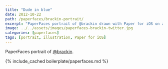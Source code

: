 ```yaml
---
title: "Dude in blue"
date: 2012-10-22
path: /paperfaces/brackin-portrait/
excerpt: "PaperFaces portrait of @brackin drawn with Paper for iOS on an iPad."
image: ../../assets/images/paperfaces-brackin-twitter.jpg
categories: [paperfaces]
tags: [portrait, illustration, Paper for iOS]
---
```


PaperFaces portrait of [@brackin](https://twitter.com/brackin).

{% include_cached boilerplate/paperfaces.md %}
